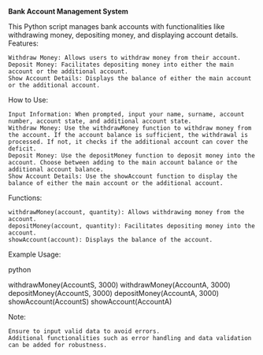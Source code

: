 **Bank Account Management System**

This Python script manages bank accounts with functionalities like withdrawing money, depositing money, and displaying account details.
Features:

    Withdraw Money: Allows users to withdraw money from their account.
    Deposit Money: Facilitates depositing money into either the main account or the additional account.
    Show Account Details: Displays the balance of either the main account or the additional account.

How to Use:

    Input Information: When prompted, input your name, surname, account number, account state, and additional account state.
    Withdraw Money: Use the withdrawMoney function to withdraw money from the account. If the account balance is sufficient, the withdrawal is processed. If not, it checks if the additional account can cover the deficit.
    Deposit Money: Use the depositMoney function to deposit money into the account. Choose between adding to the main account balance or the additional account balance.
    Show Account Details: Use the showAccount function to display the balance of either the main account or the additional account.

Functions:

    withdrawMoney(account, quantity): Allows withdrawing money from the account.
    depositMoney(account, quantity): Facilitates depositing money into the account.
    showAccount(account): Displays the balance of the account.

Example Usage:

python

withdrawMoney(AccountS, 3000)
withdrawMoney(AccountA, 3000)
depositMoney(AccountS, 3000)
depositMoney(AccountA, 3000)
showAccount(AccountS)
showAccount(AccountA)

Note:

    Ensure to input valid data to avoid errors.
    Additional functionalities such as error handling and data validation can be added for robustness.
